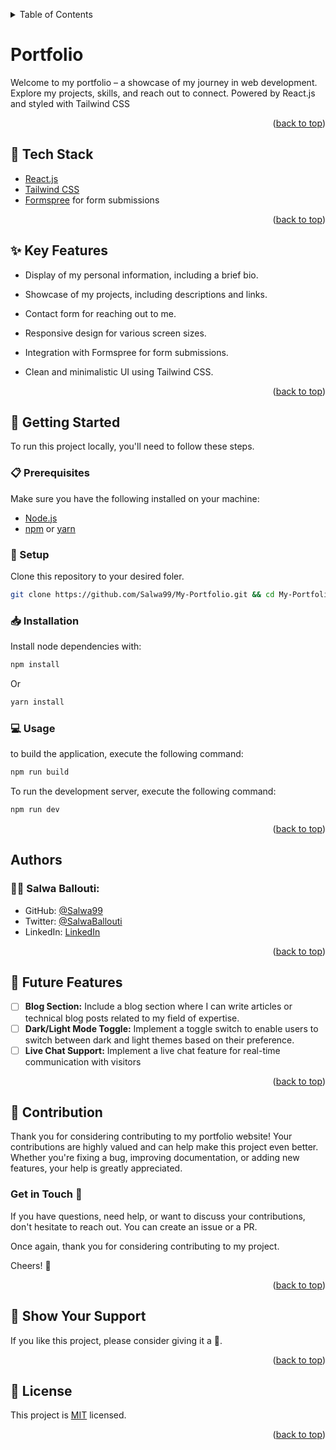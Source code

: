 <a name="readme-top"></a>
<details>
<summary>Table of Contents</summary>

- [Portfolio](#portfolio)
  - [🧰 Tech Stack  ](#-tech-stack--)
  - [✨ Key Features  ](#-key-features--)
  - [📘 Getting Started  ](#-getting-started--)
    - [📋 Prerequisites](#-prerequisites)
    - [📂 Setup](#-setup)
    - [📥 Installation](#-installation)
    - [💻 Usage](#-usage)
  - [Authors  ](#authors--)
    - [👧🏼 **Salwa Ballouti**:](#-salwa-ballouti)
  - [🎯 Future Features  ](#-future-features--)
  - [🤝 Contribution  ](#-contribution--)
    - [Get in Touch 🤙](#get-in-touch-)
  - [💖 Show Your Support  ](#-show-your-support--)
  - [📜 License ](#-license-)
</details>

# Portfolio

Welcome to my portfolio – a showcase of my journey in web development. Explore my projects, skills, and reach out to connect. Powered by React.js and styled with Tailwind CSS

<p align="right">(<a href="#readme-top">back to top</a>)</p>

## 🧰 Tech Stack  <a name="tech-stack"></a>

- [React.js](https://reactjs.org/)
- [Tailwind CSS](https://tailwindcss.com/)
- [Formspree](https://formspree.io/) for form submissions

<p align="right">(<a href="#readme-top">back to top</a>)</p>

## ✨ Key Features  <a name="key-features"></a>

- Display of my personal information, including a brief bio.
  
- Showcase of my projects, including descriptions and links.
  
- Contact form for reaching out to me.
  
- Responsive design for various screen sizes.
  
- Integration with Formspree for form submissions.
  
- Clean and minimalistic UI using Tailwind CSS.

<p align="right">(<a href="#readme-top">back to top</a>)</p>


## 📘 Getting Started  <a name="getting-started"></a>

To run this project locally, you'll need to follow these steps.

### 📋 Prerequisites

Make sure you have the following installed on your machine:
- [Node.js](https://nodejs.org/en)
- [npm](https://www.npmjs.com/) or [yarn](https://yarnpkg.com/)

### 📂 Setup

Clone this repository to your desired foler.

```sh
git clone https://github.com/Salwa99/My-Portfolio.git && cd My-Portfolio
```

### 📥 Installation

Install node dependencies with:

```sh
npm install
```
Or
```sh
yarn install
```

### 💻 Usage

to build the application, execute the following command:

```sh
npm run build
```

To run the development server, execute the following command:

```sh
npm run dev
```

<p align="right">(<a href="#readme-top">back to top</a>)</p>

## Authors  <a name="author"></a>

### 👧🏼 **Salwa Ballouti**:
- GitHub: [@Salwa99](https://github.com/Salwa99)
- Twitter: [@SalwaBallouti](https://twitter.com/salwa_ballouti)
- LinkedIn: [LinkedIn](https://www.linkedin.com/in/salwa-ballouti)

<p align="right">(<a href="#readme-top">back to top</a>)</p>

## 🎯 Future Features  <a name="future-features"></a>

- [ ] <b>Blog Section:</b> Include a blog section where I can write articles or technical blog posts related to my field of expertise.
- [ ] <b>Dark/Light Mode Toggle:</b> Implement a toggle switch to enable users to switch between dark and light themes based on their preference.
- [ ] <b>Live Chat Support:</b> Implement a live chat feature for real-time communication with visitors
 
<p align="right">(<a href="#readme-top">back to top</a>)</p>

## 🤝 Contribution  <a name="contribution"></a>

Thank you for considering contributing to my portfolio website! Your contributions are highly valued and can help make this project even better. Whether you're fixing a bug, improving documentation, or adding new features, your help is greatly appreciated.

### Get in Touch 🤙

If you have questions, need help, or want to discuss your contributions, don't hesitate to reach out. You can create an issue or a PR.

Once again, thank you for considering contributing to my project.

Cheers! 🚀

<p align="right">(<a href="#readme-top">back to top</a>)</p>

## 💖 Show Your Support  <a name="support"></a>

If you like this project, please consider giving it a 🌟.

<p align="right">(<a href="#readme-top">back to top</a>)</p>


## 📜 License <a name="license"></a>

This project is [MIT](./LICENSE) licensed.

<p align="right">(<a href="#readme-top">back to top</a>)</p>
